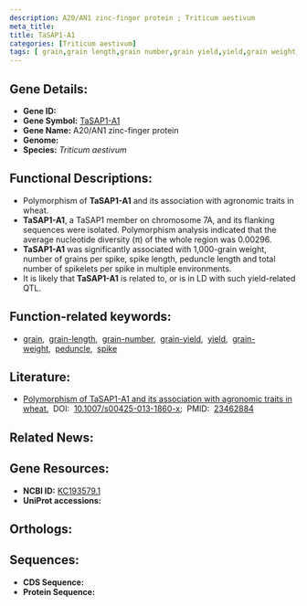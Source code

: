 ```yaml
---
description: A20/AN1 zinc-finger protein ; Triticum aestivum
meta_title:
title: TaSAP1-A1
categories: [Triticum aestivum]
tags: [ grain,grain length,grain number,grain yield,yield,grain weight,peduncle,spike ]
---
```


## Gene Details:
- **Gene ID:** []()
- **Gene Symbol:** <u>TaSAP1-A1</u>
- **Gene Name:** A20/AN1 zinc-finger protein
- **Genome:** []()
- **Species:** *Triticum aestivum*

## Functional Descriptions:
   - Polymorphism of **TaSAP1-A1** and its association with agronomic traits in wheat.
   - **TaSAP1-A1**, a TaSAP1 member on chromosome 7A, and its flanking sequences were isolated. Polymorphism analysis indicated that the average nucleotide diversity (π) of the whole region was 0.00296.
   - **TaSAP1-A1** was significantly associated with 1,000-grain weight, number of grains per spike, spike length, peduncle length and total number of spikelets per spike in multiple environments.
   - It is likely that **TaSAP1-A1** is related to, or is in LD with such yield-related QTL.

## Function-related keywords:
   - [grain](/tags/grain/),&nbsp;&nbsp;[grain-length](/tags/grain-length/),&nbsp;&nbsp;[grain-number](/tags/grain-number/),&nbsp;&nbsp;[grain-yield](/tags/grain-yield/),&nbsp;&nbsp;[yield](/tags/yield/),&nbsp;&nbsp;[grain-weight](/tags/grain-weight/),&nbsp;&nbsp;[peduncle](/tags/peduncle/),&nbsp;&nbsp;[spike](/tags/spike/)

## Literature:
   - [Polymorphism of TaSAP1-A1 and its association with agronomic traits in wheat.](https://doi.org/10.1007/s00425-013-1860-x)&nbsp;&nbsp;DOI:&nbsp;&nbsp;[10.1007/s00425-013-1860-x](https://doi.org/10.1007/s00425-013-1860-x);&nbsp;&nbsp;PMID:&nbsp;&nbsp;[23462884](https://pubmed.ncbi.nlm.nih.gov/23462884/)

## Related News:

## Gene Resources:
- **NCBI ID:**  [KC193579.1](https://www.ncbi.nlm.nih.gov/gene/?term=KC193579.1)
- **UniProt accessions:**  [](https://www.uniprot.org/uniprotkb//entry)

## Orthologs:

## Sequences:
- **CDS Sequence:**
- **Protein Sequence:**
